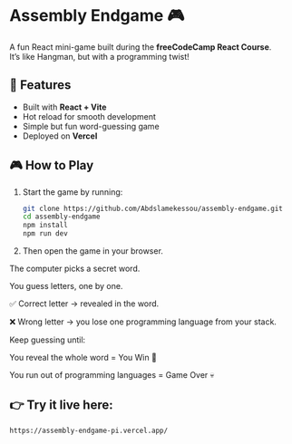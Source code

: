 # Assembly Endgame 🎮

A fun React mini-game built during the **freeCodeCamp React Course**.  
It’s like Hangman, but with a programming twist!

## 🚀 Features
- Built with **React + Vite**
- Hot reload for smooth development
- Simple but fun word-guessing game
- Deployed on **Vercel**

## 🎮 How to Play

1. Start the game by running:
   ```bash
   git clone https://github.com/Abdslamekessou/assembly-endgame.git
   cd assembly-endgame
   npm install
   npm run dev
   ```

2. Then open the game in your browser.


The computer picks a secret word.

You guess letters, one by one.

✅ Correct letter → revealed in the word.

❌ Wrong letter → you lose one programming language from your stack.

Keep guessing until:

You reveal the whole word = You Win 🎉

You run out of programming languages = Game Over 💀


## 👉 Try it live here:
```bash
https://assembly-endgame-pi.vercel.app/
```
